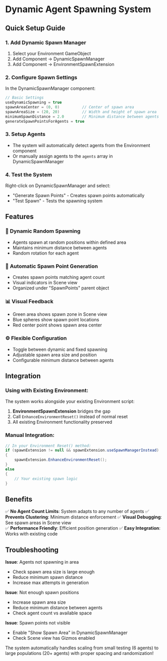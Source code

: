 # Dynamic Agent Spawning System

## Quick Setup Guide

### 1. Add Dynamic Spawn Manager
1. Select your Environment GameObject
2. Add Component → DynamicSpawnManager
3. Add Component → EnvironmentSpawnExtension

### 2. Configure Spawn Settings
In the DynamicSpawnManager component:

```csharp
// Basic Settings
useDynamicSpawning = true
spawnAreaCenter = (0, 0)          // Center of spawn area
spawnAreaSize = (20, 20)          // Width and height of spawn area
minimumSpawnDistance = 2.0        // Minimum distance between agents
generateSpawnPointsForAgents = true
```

### 3. Setup Agents
- The system will automatically detect agents from the Environment component
- Or manually assign agents to the `agents` array in DynamicSpawnManager

### 4. Test the System
Right-click on DynamicSpawnManager and select:
- "Generate Spawn Points" - Creates spawn points automatically
- "Test Spawn" - Tests the spawning system

## Features

### 🎲 **Dynamic Random Spawning**
- Agents spawn at random positions within defined area
- Maintains minimum distance between agents
- Random rotation for each agent

### 🎯 **Automatic Spawn Point Generation**
- Creates spawn points matching agent count
- Visual indicators in Scene view
- Organized under "SpawnPoints" parent object

### 📊 **Visual Feedback**
- Green area shows spawn zone in Scene view
- Blue spheres show spawn point locations
- Red center point shows spawn area center

### ⚙️ **Flexible Configuration**
- Toggle between dynamic and fixed spawning
- Adjustable spawn area size and position
- Configurable minimum distance between agents

## Integration

### Using with Existing Environment:
The system works alongside your existing Environment script:

1. **EnvironmentSpawnExtension** bridges the gap
2. Call `EnhanceEnvironmentReset()` instead of normal reset
3. All existing Environment functionality preserved

### Manual Integration:
```csharp
// In your Environment Reset() method:
if (spawnExtension != null && spawnExtension.useSpawnManagerInstead)
{
    spawnExtension.EnhanceEnvironmentReset();
}
else
{
    // Your existing spawn logic
}
```

## Benefits

✅ **No Agent Count Limits**: System adapts to any number of agents
✅ **Prevents Clustering**: Minimum distance enforcement
✅ **Visual Debugging**: See spawn areas in Scene view  
✅ **Performance Friendly**: Efficient position generation
✅ **Easy Integration**: Works with existing code

## Troubleshooting

**Issue**: Agents not spawning in area
- Check spawn area size is large enough
- Reduce minimum spawn distance
- Increase max attempts in generation

**Issue**: Not enough spawn positions
- Increase spawn area size
- Reduce minimum distance between agents
- Check agent count vs available space

**Issue**: Spawn points not visible
- Enable "Show Spawn Area" in DynamicSpawnManager
- Check Scene view has Gizmos enabled

The system automatically handles scaling from small testing (6 agents) to large populations (20+ agents) with proper spacing and randomization!